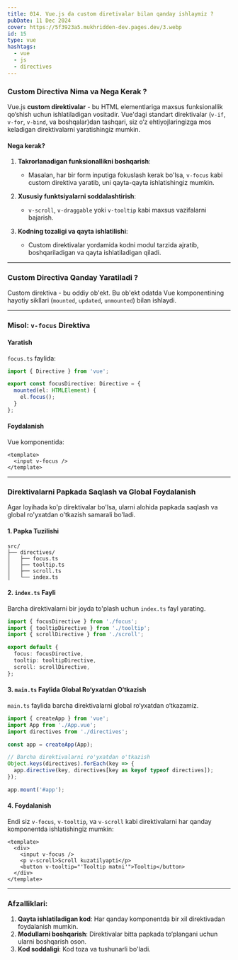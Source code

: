 ```yaml
---
title: 014. Vue.js da custom diretivalar bilan qanday ishlaymiz ?
pubDate: 11 Dec 2024
cover: https://5f3923a5.mukhridden-dev.pages.dev/3.webp
id: 15
type: vue
hashtags:
  - vue
  - js
  - directives
---
```

### Custom Directiva Nima va Nega Kerak ?



Vue.js **custom direktivalar** - bu HTML elementlariga maxsus funksionallik qo‘shish uchun ishlatiladigan vositadir. Vue'dagi standart direktivalar (`v-if`, `v-for`, `v-bind`, va boshqalar)dan tashqari, siz o‘z ehtiyojlaringizga mos keladigan direktivalarni yaratishingiz mumkin.

#### Nega kerak?

1. **Takrorlanadigan funksionallikni boshqarish**: 

   * Masalan, har bir form inputiga fokuslash kerak bo'lsa, `v-focus` kabi custom direktiva yaratib, uni qayta-qayta ishlatishingiz mumkin.
2. **Xususiy funktsiyalarni soddalashtirish**: 

   * `v-scroll`, `v-draggable` yoki `v-tooltip` kabi maxsus vazifalarni bajarish.
3. **Kodning tozaligi va qayta ishlatilishi**: 

   * Custom direktivalar yordamida kodni modul tarzida ajratib, boshqariladigan va qayta ishlatiladigan qiladi.

- - -

### Custom Directiva Qanday Yaratiladi ?



Custom direktiva - bu oddiy ob'ekt. Bu ob'ekt odatda Vue komponentining hayotiy sikllari (`mounted`, `updated`, `unmounted`) bilan ishlaydi.

- - -

### Misol: `v-focus` Direktiva

#### Yaratish

`focus.ts` faylida:

```ts
import { Directive } from 'vue';

export const focusDirective: Directive = {
  mounted(el: HTMLElement) {
    el.focus();
  }
};
```

#### Foydalanish

Vue komponentida:

```vue
<template>
  <input v-focus />
</template>
```

- - -

### Direktivalarni Papkada Saqlash va Global Foydalanish

Agar loyihada ko'p direktivalar bo'lsa, ularni alohida papkada saqlash va global ro'yxatdan o'tkazish samarali bo'ladi.

#### 1. **Papka Tuzilishi**

```
src/
├── directives/
│   ├── focus.ts
│   ├── tooltip.ts
│   ├── scroll.ts
│   └── index.ts
```

#### 2. **`index.ts` Fayli**

Barcha direktivalarni bir joyda to'plash uchun `index.ts` fayl yarating.

```ts
import { focusDirective } from './focus';
import { tooltipDirective } from './tooltip';
import { scrollDirective } from './scroll';

export default {
  focus: focusDirective,
  tooltip: tooltipDirective,
  scroll: scrollDirective,
};
```

#### 3. **`main.ts` Faylida Global Ro‘yxatdan O‘tkazish**

`main.ts` faylida barcha direktivalarni global ro‘yxatdan o‘tkazamiz.

```ts
import { createApp } from 'vue';
import App from './App.vue';
import directives from './directives';

const app = createApp(App);

// Barcha direktivalarni ro'yxatdan o'tkazish
Object.keys(directives).forEach(key => {
  app.directive(key, directives[key as keyof typeof directives]);
});

app.mount('#app');
```

#### 4. **Foydalanish**

Endi siz `v-focus`, `v-tooltip`, va `v-scroll` kabi direktivalarni har qanday komponentda ishlatishingiz mumkin:

```vue
<template>
  <div>
    <input v-focus />
    <p v-scroll>Scroll kuzatilyapti</p>
    <button v-tooltip="'Tooltip matni'">Tooltip</button>
  </div>
</template>
```

- - -

### Afzalliklari:



1. **Qayta ishlatiladigan kod**: Har qanday komponentda bir xil direktivadan foydalanish mumkin.
2. **Modullarni boshqarish**: Direktivalar bitta papkada to‘plangani uchun ularni boshqarish oson.
3. **Kod soddaligi**: Kod toza va tushunarli bo'ladi.
